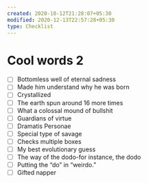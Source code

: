 ```yaml
---
created: 2020-10-12T21:28:07+05:30
modified: 2020-12-13T22:57:28+05:30
type: Checklist
---
```


# Cool words 2

- [ ] Bottomless well of eternal sadness
- [ ] Made him understand why he was born
- [ ] Crystallized
- [ ] The earth spun around 16 more times
- [ ] What a colossal mound of bullshit
- [ ] Guardians of virtue
- [ ] Dramatis Personae
- [ ] Special type of savage
- [ ] Checks multiple boxes
- [ ] My best evolutionary guess
- [ ] The way of the dodo-for instance, the dodo
- [ ] Putting the “do” in “weirdo.”
- [ ] Gifted napper